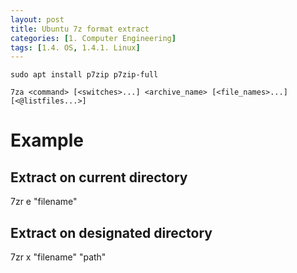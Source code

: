```yaml
---
layout: post
title: Ubuntu 7z format extract
categories: [1. Computer Engineering]
tags: [1.4. OS, 1.4.1. Linux]
---
```


```
sudo apt install p7zip p7zip-full

7za <command> [<switches>...] <archive_name> [<file_names>...] [<@listfiles...>]
```

# Example
## Extract on current directory

7zr e "filename"

## Extract on designated directory

7zr x "filename" "path"
